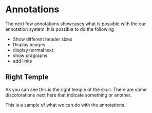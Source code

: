 # Annotations

The next few annotations showcases what is possible with the our annotation system. It is possible to do the following

- Show different header sizes
- Display images
- display normal text
- show pragraphs
- add links

## Right Temple

As you can see this is the right temple of the skull. There are some discolorations next here that indicate something or another.

This is a sample of what we can do with the annotations.
